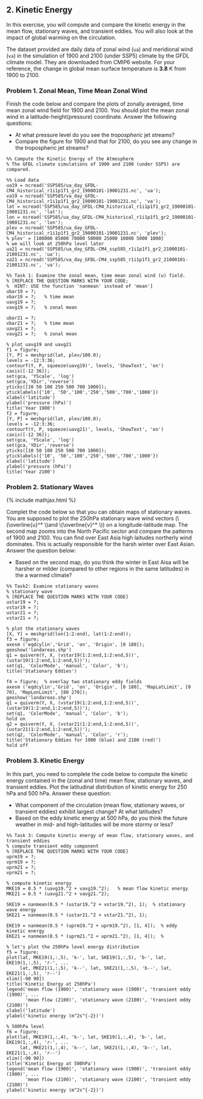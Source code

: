## 2. Kinetic Energy

In this exercise, you will compute and compare the kinetic energy in the mean flow, stationary waves, and transient eddies. You will also look at the impact of global warming on the circulation.

The dataset provided are daily data of zonal wind (`ua`) and meridional wind (`va`) in the simulation of 1900 and 2100 (under SSP5) climate by the GFDL climate model. They are downloaded from CMIP6 website. For your reference, the change in global mean surface temperature is **3.8** K from 1900 to 2100.

### Problem 1. Zonal Mean, Time Mean Zonal Wind

Finish the code below and compare the plots of zonally averaged, time mean zonal wind field for 1900 and 2100. You should plot the mean zonal wind in a latitude-height(pressure) coordinate. Answer the following questions:
* At what pressure level do you see the _tropospheric_ jet streams?
* Compare the figure for 1900 and that for 2100, do you see any change in the tropospheric jet streams?

```
%% Compute the Kinetic Energy of the Atmosphere 
% The GFDL climate simulations of 1900 and 2100 (under SSP5) are compared.

%% Load data
ua19 = ncread('SSP585/ua_day_GFDL-CM4_historical_r1i1p1f1_gr2_19000101-19001231.nc', 'ua');
va19 = ncread('SSP585/va_day_GFDL-CM4_historical_r1i1p1f1_gr2_19000101-19001231.nc', 'va');
lat = ncread('SSP585/ua_day_GFDL-CM4_historical_r1i1p1f1_gr2_19000101-19001231.nc', 'lat');
lon = ncread('SSP585/ua_day_GFDL-CM4_historical_r1i1p1f1_gr2_19000101-19001231.nc', 'lon');
plev = ncread('SSP585/ua_day_GFDL-CM4_historical_r1i1p1f1_gr2_19000101-19001231.nc', 'plev');
% plev' = [100000 85000 70000 50000 25000 10000 5000 1000]
% we will look at 250hPa level later
ua21 = ncread('SSP585/ua_day_GFDL-CM4_ssp585_r1i1p1f1_gr2_21000101-21001231.nc', 'ua');
va21 = ncread('SSP585/va_day_GFDL-CM4_ssp585_r1i1p1f1_gr2_21000101-21001231.nc', 'va');

%% Task 1: Examine the zonal mean, time mean zonal wind (u) field.
% [REPLACE THE QUESTION MARKS WITH YOUR CODE; 
%  HINT: USE the function 'nanmean' instead of 'mean']
ubar19 = ?;
vbar19 = ?;   % time mean 
uavg19 = ?;
vavg19 = ?;   % zonal mean

ubar21 = ?;
vbar21 = ?;   % time mean 
uavg21 = ?;
vavg21 = ?;   % zonal mean

% plot uavg19 and uavg21
f1 = figure;
[Y, P] = meshgrid(lat, plev/100.0);
levels = -12:3:36;
contourf(Y, P, squeeze(uavg19)', levels, 'ShowText', 'on')
caxis([-12 36]);
set(gca, 'YScale', 'log')
set(gca,'YDir','reverse')
yticks([10 50 100 250 500 700 1000]);
yticklabels({'10', '50','100','250','500','700','1000'})
xlabel('latitude')
ylabel('pressure (hPa)')
title('Year 1900')
f2 = figure;
[Y, P] = meshgrid(lat, plev/100.0);
levels = -12:3:36;
contourf(Y, P, squeeze(uavg21)', levels, 'ShowText', 'on')
caxis([-12 36]);
set(gca, 'YScale', 'log')
set(gca,'YDir','reverse')
yticks([10 50 100 250 500 700 1000]);
yticklabels({'10', '50','100','250','500','700','1000'})
xlabel('latitude')
ylabel('pressure (hPa)')
title('Year 2100')
```

### Problem 2. Stationary Waves
{% include mathjax.html %}

Complet the code below so that you can obtain maps of stationary waves. You are supposed to plot the 250hPa stationary wave wind vectors (\\(\overline{u}^* \\)and \\(\overline{v}^* \\)) on a longitude-latitude map. The second map zooms into the North Pacific sector and compare the patterns of 1900 and 2100. You can find over East Asia high laitudes northerly wind dominates. This is actually responsible for the harsh winter over East Asian. Answer the question below:
* Based on the second map, do you think the winter in East Aisa will be harsher or milder (compared to other regions in the same latitudes) in the a warmed climate? 

```
%% Task2: Examine stationary waves
% stationary wave
% [REPLACE THE QUESTION MARKS WITH YOUR CODE]
ustar19 = ?;
vstar19 = ?;
ustar21 = ?;
vstar21 = ?;

% plot the stationary waves
[X, Y] = meshgrid(lon(1:2:end), lat(1:2:end));
f3 = figure;
axesm ('eqdcylin','Grid', 'on', 'Origin', [0 180]);
geoshow('landareas.shp')
q1 = quiverm(Y, X, (vstar19(1:2:end,1:2:end,5))', (ustar19(1:2:end,1:2:end,5))');
set(q1, 'ColorMode', 'manual', 'Color', 'b');
title('Stationary Eddies')

f4 = figure;  % overlay two stationary eddy fields
axesm ('eqdcylin','Grid', 'on', 'Origin', [0 180], 'MapLatLimit', [0 70], 'MapLonLimit', [80 270]);
geoshow('landareas.shp')
q1 = quiverm(Y, X, (vstar19(1:2:end,1:2:end,5))', (ustar19(1:2:end,1:2:end,5))');
set(q1, 'ColorMode', 'manual', 'Color', 'b');
hold on 
q2 = quiverm(Y, X, (vstar21(1:2:end,1:2:end,5))', (ustar21(1:2:end,1:2:end,5))');
set(q2, 'ColorMode', 'manual', 'Color', 'r');
title('Stationary Eddies for 1900 (blue) and 2100 (red)')
hold off
```

### Problem 3. Kinetic Energy

In this part, you need to complete the code below to compute the kinetic energy contained in the (zonal and time) mean flow, stationary waves, and transient eddies. Plot the latitudinal distribution of kinetic energy for 250 hPa and 500 hPa. Answer these question:
* What component of the circulation (mean flow, stationary waves, or transient eddies) exhibit largest change? At what latitudes? 
* Based on the eddy kinetic energy at 500 hPa, do you think the future weather in mid- and high-latitudes will be more stormy or less?

```
%% Task 3: Compute kinetic energy of mean flow, stationary waves, and transient eddies
% compute transient eddy component
% [REPLACE THE QUESTION MARKS WITH YOUR CODE]
uprm19 = ?;
vprm19 = ?;
uprm21 = ?;
vprm21 = ?;

% compute kinetic energy
MKE19 = 0.5 * (uavg19.^2 + vavg19.^2);   % mean flow kinetic energy
MKE21 = 0.5 * (uavg21.^2 + vavg21.^2);

SKE19 = nanmean(0.5 * (ustar19.^2 + vstar19.^2), 1);  % stationary wave energy
SKE21 = nanmean(0.5 * (ustar21.^2 + vstar21.^2), 1);

EKE19 = nanmean(0.5 * (uprm19.^2 + uprm19.^2), [1, 4]);  % eddy kinetic energy
EKE21 = nanmean(0.5 * (uprm21.^2 + uprm21.^2), [1, 4]);  % 

% let's plot the 250hPa level energy distribution
f5 = figure;
plot(lat, MKE19(1,:,5), 'k-', lat, SKE19(1,:,5), 'b-', lat, EKE19(1,:,5), 'r-', ...
     lat, MKE21(1,:,5), 'k--', lat, SKE21(1,:,5), 'b--', lat, EKE21(1,:,5), 'r--')
xlim([-90 90])
title('Kinetic Energy at 250hPa')
legend('mean flow (1900)', 'stationary wave (1900)', 'transient eddy (1900)', ...
       'mean flow (2100)', 'stationary wave (2100)', 'transient eddy (2100)')
xlabel('latitude')
ylabel('kinetic energy (m^2s^{-2})')

% 500hPa level
f6 = figure;
plot(lat, MKE19(1,:,4), 'k-', lat, SKE19(1,:,4), 'b-', lat, EKE19(1,:,4), 'r-', ...
     lat, MKE21(1,:,4), 'k--', lat, SKE21(1,:,4), 'b--', lat, EKE21(1,:,4), 'r--')
xlim([-90 90])
title('Kinetic Energy at 500hPa')
legend('mean flow (1900)', 'stationary wave (1900)', 'transient eddy (1900)', ...
       'mean flow (2100)', 'stationary wave (2100)', 'transient eddy (2100)')
ylabel('kinetic energy (m^2s^{-2})')
```


